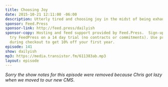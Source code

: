 ```yaml
---
title: Choosing Joy
date: 2015-10-21 12:11:00 -06:00
description: Utterly tired and choosing joy in the midst of being exhausted.
sponsor: Feed.Press
sponsor-link: http://feed.press/dailyish
sponsor-copy: Hosting and feed support provided by Feed.Press.  Sign-up today and
  try FeedPress on a 14 day trial (no contracts or commitments). Use promo code "dailyish"
  during checkout to get 10% off your first year.
episode: 141
show: dailyish
mp3: https://media.transistor.fm/611383ab.mp3
layout: episode
---
```


<em>Sorry the show notes for this episode were removed because Chris got lazy when we moved to our new CMS</em>.
